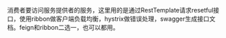 消费者要访问服务提供者的服务，这里用的是通过RestTemplate请求resetful接口，使用ribbon做客户端负载均衡，hystrix做错误处理，swagger生成接口文档。feign和ribbon二选一，也可以都用。 